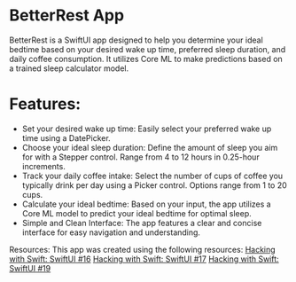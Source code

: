 # BetterRest App 
BetterRest is a SwiftUI app designed to help you determine your ideal bedtime based on your desired wake up time, preferred sleep duration, and daily coffee consumption. It utilizes Core ML to make predictions based on a trained sleep calculator model.

# Features:
- Set your desired wake up time: Easily select your preferred wake up time using a DatePicker.
- Choose your ideal sleep duration: Define the amount of sleep you aim for with a Stepper control. Range from 4 to 12 hours in 0.25-hour increments.
- Track your daily coffee intake: Select the number of cups of coffee you typically drink per day using a Picker control. Options range from 1 to 20 cups.
- Calculate your ideal bedtime: Based on your input, the app utilizes a Core ML model to predict your ideal bedtime for optimal sleep.
- Simple and Clean Interface: The app features a clear and concise interface for easy navigation and understanding.

Resources:
This app was created using the following resources:
[Hacking with Swift: SwiftUI #16](https://www.hackingwithswift.com/100/swiftui/26)
[Hacking with Swift: SwiftUI #17](https://www.hackingwithswift.com/100/swiftui/27)
[Hacking with Swift: SwiftUI #19](https://www.hackingwithswift.com/100/swiftui/28)
